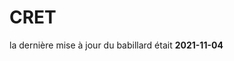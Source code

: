 
<!-- README.md is generated from README.Rmd. Please edit that file -->
<!-- badges: start -->
<!-- badges: end -->

# CRET

la dernière mise à jour du babillard était **2021-11-04**

<!-- ## recentsPubs.R -->
<!-- Script pour connaître les publications récentes des profs du CRET. -->
<!-- ```{r, eval=FALSE} -->
<!-- source("https://raw.githubusercontent.com/frousseu/CRET/master/recentPubs.R",encoding="UTF-8") -->
<!-- ``` -->

